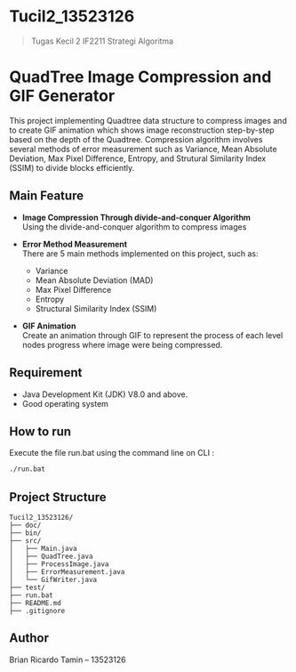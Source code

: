 # Tucil2_13523126

> Tugas Kecil 2 IF2211 Strategi Algoritma

# QuadTree Image Compression and GIF Generator

This project implementing Quadtree data structure to compress images and to create GIF animation which shows
image reconstruction step-by-step based on the depth of the Quadtree. Compression algorithm involves several methods of error measurement such as Variance, Mean Absolute Deviation, Max Pixel Difference, Entropy, and Strutural Similarity Index (SSIM) to divide blocks efficiently.

## Main Feature

- **Image Compression Through divide-and-conquer Algorithm**  
  Using the divide-and-conquer algorithm to compress images
  
- **Error Method Measurement**  
  There are 5 main methods implemented on this project, such as:   
  - Variance  
  - Mean Absolute Deviation (MAD)  
  - Max Pixel Difference  
  - Entropy  
  - Structural Similarity Index (SSIM)
  
- **GIF Animation**  
  Create an animation through GIF to represent the process of each level nodes progress where image were being compressed.

## Requirement

- Java Development Kit (JDK) V8.0 and above.
- Good operating system 

## How to run

Execute the file run.bat using the command line on CLI : 

```sh
./run.bat
```

## Project Structure

```
Tucil2_13523126/
├── doc/
├── bin/
├── src/
│   ├── Main.java
│   ├── QuadTree.java
│   ├── ProcessImage.java
│   ├── ErrorMeasurement.java
│   └── GifWriter.java
├── test/
├── run.bat
├── README.md
├── .gitignore
```

## Author

Brian Ricardo Tamin – 13523126
